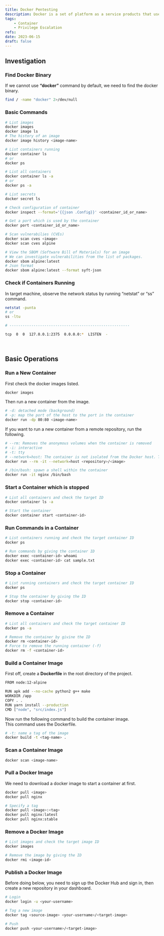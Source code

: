```yaml
---
title: Docker Pentesting
description: Docker is a set of platform as a service products that use OS-level virtualization to deliver software in packages called containers.  Default ports are 2375, 2376.
tags:
    - Container
    - Privilege Escalation
refs:
date: 2023-06-15
draft: false
---
```


## Investigation

### Find Docker Binary

If we cannot use **“docker”** command by default, we need to find the docker binary.

```bash
find / -name "docker" 2>/dev/null
```

### Basic Commands

```sh
# List images
docker images
docker image ls
# The history of an image
docker image history <image-name>

# List containers running
docker container ls
# or
docker ps

# List all containers
docker container ls -a
# or
docker ps -a

# List secrets
docker secret ls

# Check configuration of container
docker inspect --format='{{json .Config}}' <container_id_or_name>

# Get a port which is used by the container
docker port <container_id_or_name>

# Scan vulnerabilies (CVEs)
docker scan cves <image>
docker scan cves alpine

# View the SBOM (Software Bill of Materials) for an image
# We can investigate vulnerabilities from the list of packages.
docker sbom alpine:latest
# Json format
docker sbom alpine:latest --format syft-json
```

### Check if Containers Running

In target machine, observe the network status by running “netstat” or “ss” command.

```sh
netstat -punta
# or
ss -ltu

# -------------------------------------------------------

tcp  0  0  127.0.0.1:2375  0.0.0.0:*  LISTEN  -
```

<br />

## Basic Operations

### Run a New Container

First check the docker images listed.

```sh
docker images
```

Then run a new container from the image.

```sh
# -d: detached mode (background)
# -p: map the port of the host to the port in the container
docker run -dp 80:80 <image-name>
```

If you want to run a new container from a remote repository, run the following.

```sh 
# --rm: Removes the anonymous volumes when the container is removed
# -i: interactive
# -t: tty
# --network=host: The container is not isolated from the Docker host. The IP address is your own home IP address.
docker run --rm -it --network=host <repository>/<image>

# /bin/bash: spawn a shell within the container
docker run -it nginx /bin/bash
```

### Start a Container which is stopped

```sh
# List all containers and check the target ID
docker container ls -a

# Start the container
docker container start <container-id>
```

### Run Commands in a Container

```sh
# List containers running and check the target container ID
docker ps

# Run commands by giving the container ID
docker exec <container-id> whoami
docker exec <container-id> cat sample.txt
```

### Stop a Container

```sh
# List running containers and check the target container ID
docker ps

# Stop the container by giving the ID
docker stop <container-id>
```

### Remove a Container

```sh
# List all containers and check the target container ID
docker ps -a

# Remove the container by givine the ID
docker rm <container-id>
# Force to remove the running container (-f)
docker rm -f <container-id>
```

### Build a Container Image

First off, create a **Dockerfile** in the root directory of the project.

```sh
FROM node:12-alpine

RUN apk add --no-cache python2 g++ make
WORKDIR /app
COPY . .
RUN yarn install --production
CMD ["node", "src/index.js"]
```

Now run the following command to build the container image.  
This command uses the Dockerfile.

```sh
# -t: name a tag of the image
docker build -t <tag-name> .
```

### Scan a Container Image

```sh
docker scan <image-name>
```

### Pull a Docker Image

We need to download a docker image to start a container at first.

```bash
docker pull <image>
docker pull nginx

# Specify a tag
docker pull <image>:<tag>
docker pull nginx:latest
docker pull nginx:stable
```

### Remove a Docker Image

```sh
# List images and check the target image ID
docker images

# Remove the image by giving the ID
docker rmi <image-id>
```

### Publish a Docker Image

Before doing below, you need to sign up the Docker Hub and sign in, then create a new repository in your dashboard.

```sh
# Login
docker login -u <your-username>

# Tag a new image
docker tag <source-image> <your-username>/<target-image>

# Push
docker push <your-username>/<target-image>
```

